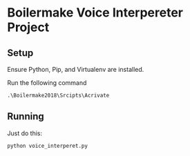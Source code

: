 # Boilermake Voice Interpereter Project

## Setup

Ensure Python, Pip, and Virtualenv are installed.

Run the following command

```
.\Boilermake2018\Srcipts\Acrivate
```

## Running

Just do this:

```
python voice_interperet.py
```